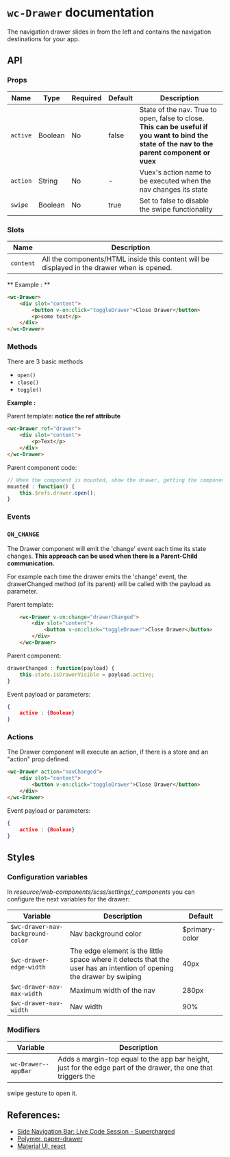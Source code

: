 # `wc-Drawer` documentation

The navigation drawer slides in from the left and contains the navigation destinations for your app.

## API

### Props

| Name | Type | Required | Default | Description
| --- | --- | --- | --- | ---
| `active`| Boolean | No | false | State of the nav. True to open, false to close. **This can be useful if you want to bind the state of the nav to the parent component or vuex** |
| `action` | String | No | - | Vuex's action name to be executed when the nav changes its state
| `swipe` | Boolean| No | true | Set to false to disable the swipe functionality

### Slots

| Name | Description |
| --- | --- |
| `content` | All the components/HTML inside this content will be displayed in the drawer when is opened. |

** Example : **

``` html
<wc-Drawer>
    <div slot="content">
        <button v-on:click="toggleDrawer">Close Drawer</button>
        <p>some text</p>
    </div>
</wc-Drawer>
```

### Methods

There are 3 basic methods
- `open()`
- `close()`
- `toggle()`

**Example :**

Parent template: **notice the ref attribute**
``` html
<wc-Drawer ref="drawer">
    <div slot="content">
        <p>Text</p>
    </div>
</wc-Drawer>
```

Parent component code:
``` javascript
// When the component is mounted, show the drawer, getting the component via refs.
mounted : function() {
    this.$refs.drawer.open();
}
```

### Events

### `ON_CHANGE`

The Drawer component will emit the 'change' event each time its state changes. **This approach can be used when
there is a Parent-Child communication.**

For example each time the drawer emits the 'change' event, the drawerChanged method (of its parent) will be called
with the payload as parameter.

Parent template:
``` html
    <wc-Drawer v-on:change="drawerChanged">
        <div slot="content">
            <button v-on:click="toggleDrawer">Close Drawer</button>
        </div>
    </wc-Drawer>
```

Parent component:
``` javascript
drawerChanged : function(payload) {
    this.state.isDrawerVisible = payload.active;
}
```

Event payload or parameters:
``` json
{
    active : {Boolean}
}
```

### Actions

The Drawer component will execute an action, if there is a store and an "action" prop defined.

``` html
<wc-Drawer action="navChanged">
    <div slot="content">
        <button v-on:click="toggleDrawer">Close Drawer</button>
    </div>
</wc-Drawer>
```

Event payload or parameters:
``` json
{
    active : {Boolean}
}
```

## Styles

### Configuration variables

In *resource/web-components/scss/settings/_components* you can configure the next variables for the drawer:

| Variable | Description | Default
| --- | --- | ---
| `$wc-drawer-nav-background-color` | Nav background color | $primary-color
| `$wc-drawer-edge-width` | The edge element is the little space where it detects that the user has an intention of opening the drawer by swiping | 40px
| `$wc-drawer-nav-max-width` | Maximum width of the nav | 280px
| `$wc-drawer-nav-width` | Nav width | 90%

### Modifiers

| Variable | Description
| --- | ---
| `wc-Drawer--appBar` | Adds a margin-top equal to the app bar height, just for the edge part of the drawer, the one that triggers the
swipe gesture to open it.

## References:

- [Side Navigation Bar: Live Code Session - Supercharged](https://www.youtube.com/watch?v=e5CXg1sjTqQ)
- [Polymer, paper-drawer](https://github.com/PolymerElements/paper-drawer-panel)
- [Material UI, react](https://github.com/callemall/material-ui/tree/master/src/Drawer)
